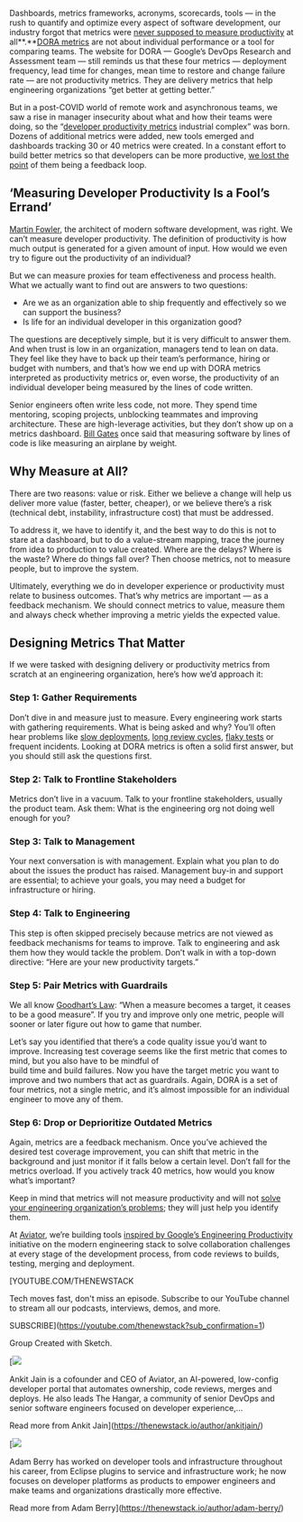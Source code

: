 Dashboards, metrics frameworks, acronyms, scorecards, tools — in the rush to quantify and optimize every aspect of software development, our industry forgot that metrics were [never supposed to measure productivity](https://www.aviator.co/blog/the-anti-developer-productivity-metrics/?utm_source=tns&utm_medium=content&utm_campaign=q2-2025-tns-article-6-antimetrics&utm_term=net-new&utm_content=awareness) at all**.**[DORA metrics](https://thenewstack.io/google-says-you-might-be-doing-dora-metrics-wrong/) are not about individual performance or a tool for comparing teams. The website for DORA — Google’s DevOps Research and Assessment team — still reminds us that these four metrics — deployment frequency, lead time for changes, mean time to restore and change failure rate — are not productivity metrics. They are delivery metrics that help engineering organizations “get better at getting better.”

But in a post-COVID world of remote work and asynchronous teams, we saw a rise in manager insecurity about what and how their teams were doing, so the “[developer productivity metrics](https://thenewstack.io/the-anti-metrics-era-of-developer-productivity/) industrial complex” was born. Dozens of additional metrics were added, new tools emerged and dashboards tracking 30 or 40 metrics were created. In a constant effort to build better metrics so that developers can be more productive, [we lost the point](https://thenewstack.io/despite-the-hype-engineers-not-impressed-with-dora-metrics/) of them being a feedback loop.

## **‘Measuring Developer Productivity Is a Fool’s Errand’**

[Martin Fowler](https://martinfowler.com/), the architect of modern software development, was right. We can’t measure developer productivity. The definition of productivity is how much output is generated for a given amount of input. How would we even try to figure out the productivity of an individual?

But we can measure proxies for team effectiveness and process health. What we actually want to find out are answers to two questions:

* Are we as an organization able to ship frequently and effectively so we can support the business?
* Is life for an individual developer in this organization good?

The questions are deceptively simple, but it is very difficult to answer them. And when trust is low in an organization, managers tend to lean on data. They feel like they have to back up their team’s performance, hiring or budget with numbers, and that’s how we end up with DORA metrics interpreted as productivity metrics or, even worse, the productivity of an individual developer being measured by the lines of code written.

Senior engineers often write less code, not more. They spend time mentoring, scoping projects, unblocking teammates and improving architecture. These are high-leverage activities, but they don’t show up on a metrics dashboard. [Bill Gates](https://thenewstack.io/bill-gates-paul-allen-and-the-code-that-started-microsoft/) once said that measuring software by lines of code is like measuring an airplane by weight.

## **Why Measure at All?**

There are two reasons: value or risk. Either we believe a change will help us deliver more value (faster, better, cheaper), or we believe there’s a risk (technical debt, instability, infrastructure cost) that must be addressed.

To address it, we have to identify it, and the best way to do this is not to stare at a dashboard, but to do a value-stream mapping, trace the journey from idea to production to value created. Where are the delays? Where is the waste? Where do things fall over? Then choose metrics, not to measure people, but to improve the system.

Ultimately, everything we do in developer experience or productivity must relate to business outcomes. That’s why metrics are important — as a feedback mechanism. We should connect metrics to value, measure them and always check whether improving a metric yields the expected value.

## **Designing Metrics That Matter**

If we were tasked with designing delivery or productivity metrics from scratch at an engineering organization, here’s how we’d approach it:

### **Step 1: Gather Requirements**

Don’t dive in and measure just to measure. Every engineering work starts with gathering requirements. What is being asked and why? You’ll often hear problems like [slow deployments](https://www.aviator.co/releases?utm_source=tns&utm_medium=content&utm_campaign=q2-2025-tns-article-6-releases&utm_term=net-new&utm_content=awareness), [long review cycles](https://www.aviator.co/flexreview?utm_source=tns&utm_medium=content&utm_campaign=q2-2025-tns-article-6-flexreview&utm_term=net-new&utm_content=awareness), [flaky tests](https://docs.aviator.co/mergequeue/concepts/managing-flaky-tests-in-mergequeue?utm_source=tns&utm_medium=content&utm_campaign=q2-2025-tns-article-6-docs-flakytests&utm_term=net-new&utm_content=awareness) or frequent incidents. Looking at DORA metrics is often a solid first answer, but you should still ask the questions first.

### **Step 2: Talk to Frontline Stakeholders**

Metrics don’t live in a vacuum. Talk to your frontline stakeholders, usually the product team. Ask them: What is the engineering org not doing well enough for you?

### **Step 3: Talk to Management**

Your next conversation is with management. Explain what you plan to do about the issues the product has raised. Management buy-in and support are essential; to achieve your goals, you may need a budget for infrastructure or hiring.

### **Step 4: Talk to Engineering**

This step is often skipped precisely because metrics are not viewed as feedback mechanisms for teams to improve. Talk to engineering and ask them how they would tackle the problem. Don’t walk in with a top-down directive: “Here are your new productivity targets.”

### Step 5: Pair Metrics with Guardrails

We all know [Goodhart’s Law](https://en.wikipedia.org/wiki/Goodhart%27s_law): “When a measure becomes a target, it ceases to be a good measure”. If you try and improve only one metric, people will sooner or later figure out how to game that number.

Let’s say you identified that there’s a code quality issue you’d want to improve. Increasing test coverage seems like the first metric that comes to mind, but you also have to be mindful of  
build time and build failures. Now you have the target metric you want to improve and two numbers that act as guardrails. Again, DORA is a set of four metrics, not a single metric, and it’s almost impossible for an individual engineer to move any of them.

### Step 6: Drop or Deprioritize Outdated Metrics

Again, metrics are a feedback mechanism. Once you’ve achieved the desired test coverage improvement, you can shift that metric in the background and just monitor if it falls below a certain level. Don’t fall for the metrics overload. If you actively track 40 metrics, how would you know what’s important?

Keep in mind that metrics will not measure productivity and will not [solve your engineering organization’s problems](https://thenewstack.io/the-anti-metrics-era-of-developer-productivity/); they will just help you identify them.

At [Aviator](https://www.aviator.co/?utm_content=inline+mention), we’re building tools [inspired by Google’s Engineering Productivity](https://www.aviator.co/blog/rebuilding-googles-engineering-productivity-engprod/?utm_source=tns&utm_medium=content&utm_campaign=q2-2025-tns-article-6-rebuilding-google-engprod&utm_term=net-new&utm_content=awareness) initiative on the modern engineering stack to solve collaboration challenges at every stage of the development process, from code reviews to builds, testing, merging and deployment.

[YOUTUBE.COM/THENEWSTACK

Tech moves fast, don't miss an episode. Subscribe to our YouTube
channel to stream all our podcasts, interviews, demos, and more.

SUBSCRIBE](https://youtube.com/thenewstack?sub_confirmation=1)

Group
Created with Sketch.

[![](https://cdn.thenewstack.io/media/2024/07/d5d9b6e2-cropped-c9449920-ankit-jain-profile-photo-linkedin.jpeg)

Ankit Jain is a cofounder and CEO of Aviator, an AI-powered, low-config developer portal that automates ownership, code reviews, merges and deploys. He also leads The Hangar, a community of senior DevOps and senior software engineers focused on developer experience,...

Read more from Ankit Jain](https://thenewstack.io/author/ankitjain/)

[![](https://cdn.thenewstack.io/media/2024/11/5060ac45-cropped-2291b1ce-adam-berry-amplitude-profile-photo.jpeg)

Adam Berry has worked on developer tools and infrastructure throughout his career, from Eclipse plugins to service and infrastructure work; he now focuses on developer platforms as products to empower engineers and make teams and organizations drastically more effective.

Read more from Adam Berry](https://thenewstack.io/author/adam-berry/)